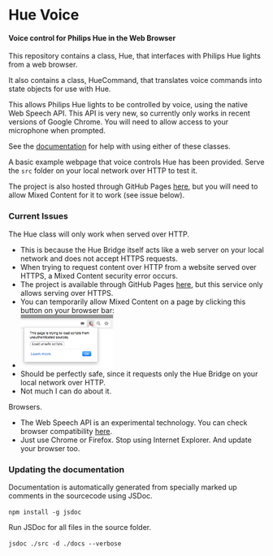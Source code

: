 # Hue Voice
#### Voice control for Philips Hue in the Web Browser

This repository contains a class, Hue, that interfaces with Philips Hue lights from a web browser.

It also contains a class, HueCommand, that translates voice commands into state objects for use with Hue.

This allows Philips Hue lights to be controlled by voice, using the native Web Speech API. This API is very new, so currently only works in recent versions of Google Chrome. You will need to allow access to your microphone when prompted.

See the [documentation](https://fsyth.github.io/hue-voice/docs/) for help with using either of these classes.

A basic example webpage that voice controls Hue has been provided. Serve the `src` folder on your local network over HTTP to test it.

The project is also hosted through GitHub Pages [here](https://fsyth.github.io/hue-voice/docs/), but you will need to allow Mixed Content for it to work (see issue below).

### Current Issues
The Hue class will only work when served over HTTP.
- This is because the Hue Bridge itself acts like a web server on your local network and does not accept HTTPS requests.
- When trying to request content over HTTP from a website served over HTTPS, a Mixed Content security error occurs.
- The project is available through GitHub Pages [here](https://fsyth.github.io/hue-voice/docs/), but this service only allows serving over HTTPS.
- You can temporarily allow Mixed Content on a page by clicking this button on your browser bar:
 - <img src="https-workaround.png" width="182">
 - Should be perfectly safe, since it requests only the Hue Bridge on your local network over HTTP.
 - Not much I can do about it.

Browsers.
- The Web Speech API is an experimental technology. You can check browser compatibility [here](https://developer.mozilla.org/en-US/docs/Web/API/Web_Speech_API#Browser_compatibility).
- Just use Chrome or Firefox. Stop using Internet Explorer. And update your browser too.

### Updating the documentation

Documentation is automatically generated from specially marked up comments in the sourcecode using JSDoc.

`npm install -g jsdoc`

Run JSDoc for all files in the source folder.

`jsdoc ./src -d ./docs --verbose`
